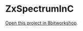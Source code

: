 ZxSpectrumInC
=====

[Open this project in 8bitworkshop](http://8bitworkshop.com/redir.html?platform=zx&githubURL=https%3A%2F%2Fgithub.com%2F1nd1g0%2FZxSpectrumInC&file=circles.c).
